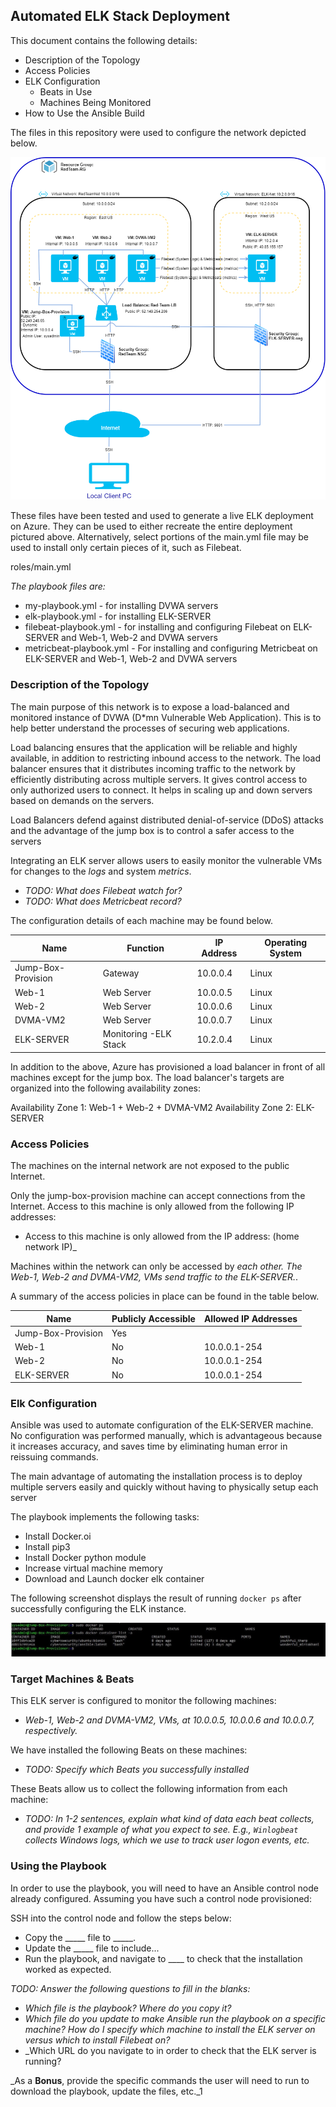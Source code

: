 ## Automated ELK Stack Deployment

This document contains the following details:
- Description of the Topology
- Access Policies
- ELK Configuration
  - Beats in Use
  - Machines Being Monitored
- How to Use the Ansible Build

The files in this repository were used to configure the network depicted below.

![TODO: Update the path with the name of your diagram](Diagram/Project%20Topology.png)

These files have been tested and used to generate a live ELK deployment on Azure. They can be used to either recreate the entire deployment pictured above. Alternatively, select portions of the main.yml file may be used to install only certain pieces of it, such as Filebeat.

roles/main.yml

  _The playbook files are:_
- my-playbook.yml - for installing DVWA servers
- elk-playbook.yml - for installing ELK-SERVER
- filebeat-playbook.yml - for installing and configuring Filebeat on ELK-SERVER and Web-1, Web-2 and DVWA servers
- metricbeat-playbook.yml - For installing and configuring Metricbeat on ELK-SERVER and Web-1, Web-2 and DVWA servers
### Description of the Topology

The main purpose of this network is to expose a load-balanced and monitored instance of DVWA (D*mn Vulnerable Web Application). This is to help better understand the processes of securing web applications.

Load balancing ensures that the application will be reliable and highly available, in addition to restricting inbound access to the network. The load balancer ensures that it distributes incoming traffic to the network by efficiently distributing across multiple servers. It gives control access to only authorized users to connect. It helps in scaling up and down servers based on demands on the servers.

Load Balancers defend against distributed denial-of-service (DDoS) attacks and the advantage of the jump box is to control a safer access to the servers 

Integrating an ELK server allows users to easily monitor the vulnerable VMs for changes to the _logs_ and system _metrics_.
- _TODO: What does Filebeat watch for?_
- _TODO: What does Metricbeat record?_

The configuration details of each machine may be found below.

| Name                | Function              | IP Address | Operating System |
|-------------------- |-----------------------|------------|------------------|
| Jump-Box-Provision  | Gateway               | 10.0.0.4   | Linux            |
| Web-1               | Web Server            | 10.0.0.5   | Linux            |
| Web-2               | Web Server            | 10.0.0.6   | Linux            |
| DVMA-VM2            | Web Server            | 10.0.0.7   | Linux            |
| ELK-SERVER          | Monitoring -ELK Stack | 10.2.0.4   | Linux            |

In addition to the above, Azure has provisioned a load balancer in front of all machines except for the jump box. The load balancer's targets are organized into the following availability zones:

Availability Zone 1: Web-1 + Web-2 + DVMA-VM2
Availability Zone 2: ELK-SERVER

### Access Policies

The machines on the internal network are not exposed to the public Internet. 

Only the jump-box-provision machine can accept connections from the Internet. Access to this machine is only allowed from the following IP addresses:
- Access to this machine is only allowed from the IP address: (home network IP)_

Machines within the network can only be accessed by _each other. The Web-1, Web-2 and DVMA-VM2, VMs send traffic to the ELK-SERVER._.

A summary of the access policies in place can be found in the table below.

| Name               | Publicly Accessible | Allowed IP Addresses |
|--------------------|---------------------|----------------------|
| Jump-Box-Provision | Yes                 | <homeIP Address>     |
| Web-1              | No                  | 10.0.0.1-254         |     
| Web-2              | No                  | 10.0.0.1-254         |
| ELK-SERVER         | No                  | 10.0.0.1-254         |

### Elk Configuration

Ansible was used to automate configuration of the ELK-SERVER machine. No configuration was performed manually, which is advantageous because it increases accuracy, and saves time by eliminating human error in reissuing commands.

The main advantage of automating the installation process is to deploy multiple servers easily and quickly without having to physically setup each server

The playbook implements the following tasks:
- Install Docker.oi
- Install pip3
- Install Docker python module
- Increase virtual machine memory
- Download and Launch docker elk container

The following screenshot displays the result of running `docker ps` after successfully configuring the ELK instance.

![TODO: Update the path with the name of your screenshot of docker ps output](Images/docker%20-ps.JPG)

### Target Machines & Beats
This ELK server is configured to monitor the following machines:
- _Web-1, Web-2 and DVMA-VM2, VMs, at 10.0.0.5, 10.0.0.6 and 10.0.0.7,  respectively._

We have installed the following Beats on these machines:
- _TODO: Specify which Beats you successfully installed_

These Beats allow us to collect the following information from each machine:
- _TODO: In 1-2 sentences, explain what kind of data each beat collects, and provide 1 example of what you expect to see. E.g., `Winlogbeat` collects Windows logs, which we use to track user logon events, etc._

### Using the Playbook
In order to use the playbook, you will need to have an Ansible control node already configured. Assuming you have such a control node provisioned: 

SSH into the control node and follow the steps below:
- Copy the _____ file to _____.
- Update the _____ file to include...
- Run the playbook, and navigate to ____ to check that the installation worked as expected.

_TODO: Answer the following questions to fill in the blanks:_
- _Which file is the playbook? Where do you copy it?_
- _Which file do you update to make Ansible run the playbook on a specific machine? How do I specify which machine to install the ELK server on versus which to install Filebeat on?_
- _Which URL do you navigate to in order to check that the ELK server is running?

_As a **Bonus**, provide the specific commands the user will need to run to download the playbook, update the files, etc._1
